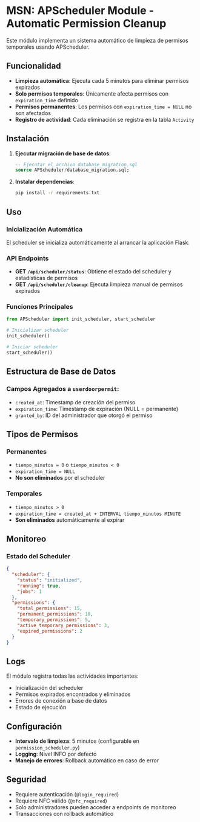 # MSN: APScheduler Module - Automatic Permission Cleanup

Este módulo implementa un sistema automático de limpieza de permisos temporales usando APScheduler.

## Funcionalidad

- **Limpieza automática**: Ejecuta cada 5 minutos para eliminar permisos expirados
- **Solo permisos temporales**: Únicamente afecta permisos con `expiration_time` definido
- **Permisos permanentes**: Los permisos con `expiration_time = NULL` no son afectados
- **Registro de actividad**: Cada eliminación se registra en la tabla `Activity`

## Instalación

1. **Ejecutar migración de base de datos**:
   ```sql
   -- Ejecutar el archivo database_migration.sql
   source APScheduler/database_migration.sql;
   ```

2. **Instalar dependencias**:
   ```bash
   pip install -r requirements.txt
   ```

## Uso

### Inicialización Automática
El scheduler se inicializa automáticamente al arrancar la aplicación Flask.

### API Endpoints

- **GET `/api/scheduler/status`**: Obtiene el estado del scheduler y estadísticas de permisos
- **GET `/api/scheduler/cleanup`**: Ejecuta limpieza manual de permisos expirados

### Funciones Principales

```python
from APScheduler import init_scheduler, start_scheduler

# Inicializar scheduler
init_scheduler()

# Iniciar scheduler
start_scheduler()
```

## Estructura de Base de Datos

### Campos Agregados a `userdoorpermit`:

- `created_at`: Timestamp de creación del permiso
- `expiration_time`: Timestamp de expiración (NULL = permanente)
- `granted_by`: ID del administrador que otorgó el permiso

## Tipos de Permisos

### Permanentes
- `tiempo_minutos = 0` o `tiempo_minutos < 0`
- `expiration_time = NULL`
- **No son eliminados** por el scheduler

### Temporales
- `tiempo_minutos > 0`
- `expiration_time = created_at + INTERVAL tiempo_minutos MINUTE`
- **Son eliminados** automáticamente al expirar

## Monitoreo

### Estado del Scheduler
```json
{
  "scheduler": {
    "status": "initialized",
    "running": true,
    "jobs": 1
  },
  "permissions": {
    "total_permissions": 15,
    "permanent_permissions": 10,
    "temporary_permissions": 5,
    "active_temporary_permissions": 3,
    "expired_permissions": 2
  }
}
```

## Logs

El módulo registra todas las actividades importantes:
- Inicialización del scheduler
- Permisos expirados encontrados y eliminados
- Errores de conexión a base de datos
- Estado de ejecución

## Configuración

- **Intervalo de limpieza**: 5 minutos (configurable en `permission_scheduler.py`)
- **Logging**: Nivel INFO por defecto
- **Manejo de errores**: Rollback automático en caso de error

## Seguridad

- Requiere autenticación (`@login_required`)
- Requiere NFC válido (`@nfc_required`)
- Solo administradores pueden acceder a endpoints de monitoreo
- Transacciones con rollback automático
